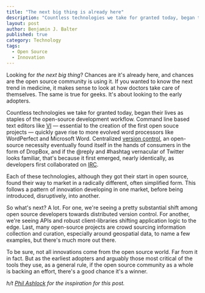 ```yaml
---
title: "The next big thing is already here"
description: "Countless technologies we take for granted today, began their lives as staples of the open-source development workflow"
layout: post
author: Benjamin J. Balter
published: true
category: Technology
tags:
  - Open Source
  - Innovation
---
```


Looking for *the next big thing*? Chances are it's already here, and chances are the open source community is using it. If you wanted to know the next trend in medicine, it makes sense to look at how doctors take care of themselves. The same is true for geeks. It's about looking to the early adopters.

Countless technologies we take for granted today, began their lives as staples of the open-source development workflow. Command line based text editors like [VI](http://en.wikipedia.org/wiki/Vi) — essential to the creation of the first open souce projects — quickly gave rise to more evolved word processors like WordPerfect and Microsoft Word. Centralized [version control](http://en.wikipedia.org/wiki/Revision_control), an open-source necessity eventually found itself in the hands of consumers in the form of DropBox, and if the @reply and #hashtag vernacular of Twitter looks familiar, that's because it first emerged, nearly identically, as developers first collaborated on [IRC](http://en.wikipedia.org/wiki/Internet_Relay_Chat).

Each of these technologies, although they got their start in open source, found their way to market in a radically different, often simplified form. This follows a pattern of innovation developing in one market, before being introduced, disruptively, into another.

So what's next? A lot. For one, we're seeing a pretty substantial shift among open source developers towards distributed version control. For another, we're seeing APIs and robust client-libraries shifting application logic to the edge. Last, many open-source projects are crowd sourcing information collection and curation, especially around geospatial data, to name a few examples, but there's much more out there.

To be sure, not all innovations come from the open source world. Far from it in fact. But as the earliest adopters and arguably those most critical of the tools they use, as a general rule, if the open source community as a whole is backing an effort, there's a good chance it's a winner.

*h/t [Phil Ashlock](http://phil.ashlock.us/) for the inspiration for this post.*